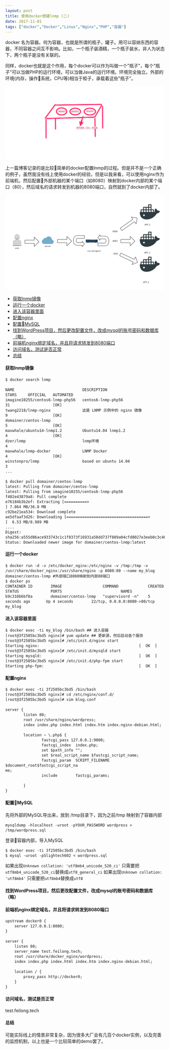 ```yaml
---
layout: post
title: 使用docker搭建lnmp (二)
date: 2017-11-01
tags: ["docker","Docker","Linux","Nginx","PHP","容器"]
---
```


docker 名为容器。何为容器，也就是所谓的瓶子，罐子。用可以容纳东西的容器，不同容器之间互不影响。比如，一个瓶子装酒精，一个瓶子装水，非人为状态下，两个瓶子是没有关联的。

同样，docker也就是这个作用，每个docker可以作为叫做一个"瓶子"，每个"瓶子"可以当做PHP的运行环境，可以当做Java的运行环境。环境完全独立。外部的环境(内存，操作系统，CPU等)相当于柜子，承载着这些"瓶子"。

<!--more-->

![](shiyi.png)

上一篇博客记录的是比较简单的docker配置lnmp的过程。但是并不是一个正确的例子，虽然我没有线上使用docker的经验，但是以我来看，可以使用nginx作为前端机，然后配置外部机器的某个端口（如8080）映射到docker内部的某个端口（80），然后域名的请求转发到机器的8080端口，自然就到了docker内部了。

![](tuopu.png)

<!-- TOC -->

*   [获取lnmp镜像](#获取lnmp镜像)
*   [运行一个docker](#运行一个docker)
*   [进入该容器里面](#进入该容器里面)
*   [配置nginx](#配置nginx)
*   [配置MySQL](#配置mysql)
*   [找到WordPress项目，然后更改配置文件，改成mysql的账号密码和数据库 （略）](#找到wordpress项目然后更改配置文件改成mysql的账号密码和数据库-略)
*   [前端机nginx绑定域名，并且将请求转发到8080端口](#前端机nginx绑定域名并且将请求转发到8080端口)
*   [访问域名，测试是否正常](#访问域名测试是否正常)
*   [总结](#总结)
<!-- /TOC -->

#### 获取lnmp镜像

    $ docker search lnmp

    NAME                              DESCRIPTION                                     STARS     OFFICIAL   AUTOMATED
    imagine10255/centos6-lnmp-php56   centos6-lnmp-php56                              31                   [OK]
    twang2218/lnmp-nginx              这是 LNMP 示例中的 nginx 镜像                           9                    [OK]
    domainer/centos-lnmp                                                              5                    [OK]
    maxwhale/ubuntu14-lnmp1.2         Ubuntu14.04 lnmp1.2                             4                    [OK]
    dzer/lnmp                         lnmp环境                                          4
    maxwhale/lnmp-docker              LNMP Docker                                     4                    [OK]
    winstonpro/lnmp                   based on ubuntu 14.04                           3
    ...

    $ docker pull domainer/centos-lnmp
    latest: Pulling from domainer/centos-lnmp
    latest: Pulling from imagine10255/centos6-lnmp-php56
    f402e43879a8: Pull complete
    e76184b3b2ef: Extracting [==========>                                        ] 7.864 MB/36.8 MB
    c92be21ea534: Download complete
    ae5dfaaf3d26: Downloading [====================================>              ]  6.53 MB/8.989 MB
    ....
    Digest: sha256:a555d86ace933743c1c1f0373f16931a58dd737f889a04cfd8027e3eeb0c3c48
    Status: Downloaded newer image for domainer/centos-lnmp:latest

#### 运行一个docker

    $ docker run -d -v /etc/docker_nginx:/etc/nginx -v /tmp:/tmp -v /usr/share/docker_nginx:/usr/share/nginx -p 8080:80 --name my_blog domainer/centos-lnmp #外部端口8080映射到内部80端口 
    $ docker ps
    CONTAINER ID        IMAGE                  COMMAND             CREATED             STATUS              PORTS                          NAMES
    b9c310b6bf8a        domainer/centos-lnmp   "supervisord -n"    5 seconds ago       Up 4 seconds        22/tcp, 0.0.0.0:8080->80/tcp   my_blog

#### 进入该容器里面

    $ docker exec -ti my_blog /bin/bash ## 进入容器
    [root@3f2505bc3bd5 nginx]# yum update ## 更新源，然后启动各个服务
    [root@3f2505bc3bd5 nginx]# /etc/init.d/nginx start
    Starting nginx:                                            [  OK  ]
    [root@3f2505bc3bd5 nginx]# /etc/init.d/mysqld start
    Starting mysqld:                                           [  OK  ]
    [root@3f2505bc3bd5 nginx]# /etc/init.d/php-fpm start
    Starting php-fpm:                                          [  OK  ]

#### 配置nginx

    $ docker exec -ti 3f2505bc3bd5 /bin/bash
    [root@3f2505bc3bd5 nginx]# cd /etc/nginx/conf.d/
    [root@3f2505bc3bd5 nginx]# vim blog.conf

    server {
            listen 80;
            root /usr/share/nginx/wordpress;
            index index.php index.html index.htm index.nginx-debian.html;

            location ~ \.php$ {
                    fastcgi_pass 127.0.0.1:9000;
                    fastcgi_index  index.php;
                    set $path_info "";
                    set $real_script_name $fastcgi_script_name;
                    fastcgi_param  SCRIPT_FILENAME  $document_root$fastcgi_script_na
    me;
                    include        fastcgi_params;

            }
    }

#### 配置MySQL

先将外部的MySQL导出来，放到 /tmp目录下，因为之前/tmp 映射到了容器内部

    mysqldump -hlocalhost -uroot -pYOUR_PASSWORD wordpress > /tmp/wordpress.sql

登录容器内部，导入MySQL

    $ docker exec -ti 3f2505bc3bd5 /bin/bash
    $ mysql -uroot -pSlightech602 < wordpress.sql

如果出现`Unknown collation: 'utf8mb4_unicode_520_ci'` 只需要把`utf8mb4_unicode_520_ci`替换成`utf8_general_ci`
如果出现`Unknown collation: 'utf8mb4'` 只需要把`utf8mb4`替换成`utf8`

#### 找到WordPress项目，然后更改配置文件，改成mysql的账号密码和数据库 （略）

#### 前端机nginx绑定域名，并且将请求转发到8080端口

    upstream docker0 {
        server 127.0.0.1:8080;
    }

    server {
        listen 80;
        server_name test.feilong.tech;
        root /usr/share/docker_nginx/wordpress;
        index index.php index.html index.htm index.nginx-debian.html;

        location / {
            proxy_pass http://docker0;
        }
    }

#### 访问域名，测试是否正常

test.feilong.tech

#### 总结

可能实际线上的情景非常复杂，因为很多大厂会有几百个docker实例，以及完善的监控机制，以上也是一个比较简单的demo罢了。